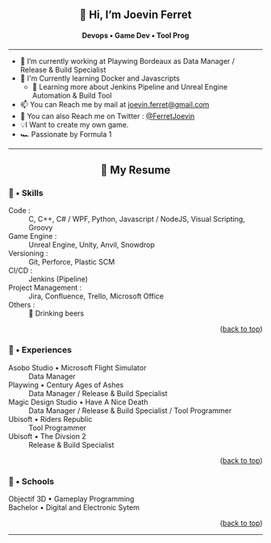 <a name="readme-top"></a>

<h2 align="center">👋 Hi, I’m Joevin Ferret</h2>
<h4 align="center"> Devops • Game Dev • Tool Prog </h4>
  
  ---
  
 - 🔭 I’m currently working at Playwing Bordeaux as Data Manager / Release & Build Specialist
 - 🌱 I'm Currently learning Docker and Javascripts
     - 🌱 Learning more about Jenkins Pipeline and Unreal Engine Automation & Build Tool
 - 📫 You can Reach me by mail at joevin.ferret@gmail.com
 - 💬 You can also Reach me on Twitter : [@FerretJoevin](https://twitter.com/FerretJoevin)
 - 💡I Want to create my own game.
 - 🏎️ Passionate by Formula 1
  
---

<h2 align="center"> 📄 My Resume </h2> 

<h3> 💪 • Skills </h3>

<dl>
    <dt>Code :</dt>
    <dd>C, C++, C# / WPF, Python, Javascript / NodeJS, Visual Scripting, Groovy</dd>
    <dt>Game Engine :</dt>
    <dd>Unreal Engine, Unity, Anvil, Snowdrop</dd>
    <dt>Versioning :</dt>
    <dd>Git, Perforce, Plastic SCM</dd>
    <dt>CI/CD :</dt>
    <dd>Jenkins (Pipeline)</dd>
    <dt>Project Management :</dt>
    <dd>Jira, Confluence, Trello, Microsoft Office</dd>
    <dt>Others :</dt>
    <dd>🍺 Drinking beers </dd>
</dl>

<p align="right">(<a href="#readme-top">back to top</a>)</p>

<h3> 💼 • Experiences </h3>

<dl>
    <dt>Asobo Studio • Microsoft Flight Simulator</dt>
    <dd>Data Manager</dd>
    <dt>Playwing • Century Ages of Ashes</dt>
    <dd>Data Manager / Release & Build Specialist</dd>
    <dt>Magic Design Studio • Have A Nice Death</dt>
    <dd>Data Manager / Release & Build Specialist / Tool Programmer</dd>
    <dt>Ubisoft • Riders Republic</dt>
    <dd>Tool Programmer</dd>
    <dt>Ubisoft • The Divsion 2</dt>
    <dd>Release & Build Specialist</dd>
</dl>

<p align="right">(<a href="#readme-top">back to top</a>)</p>

<h3> 🏫 • Schools </h3>

<dl>
    <dt>Objectif 3D • Gameplay Programming</dt>
    <dt>Bachelor • Digital and Electronic Sytem</dt>
</dl>

<p align="right">(<a href="#readme-top">back to top</a>)</p>

---
<!---
JoevinF/JoevinF is a ✨ special ✨ repository because its `README.md` (this file) appears on your GitHub profile.
You can click the Preview link to take a look at your changes.
--->

